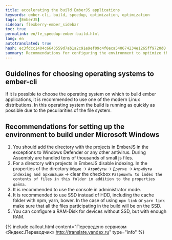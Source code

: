 ```yaml
---
title: accelerating the build EmberJS applications
keywords: ember-cli, build, speedup, optimization, optimization
tags: [EmberJS]
sidebar: flexberry-ember_sidebar
toc: true
permalink: en/fe_speedup-ember-build.html
lang: en
autotranslated: true
hash: ec3fdcc1404c6643559d7ab1a2c91e9ef09c4f0eca540674234e1265ff9720d0
summary: Recommendations for configuring the environment to optimize the speed of Assembly of EmberJS applications.
---
```


## Guidelines for choosing operating systems to ember-cli

If it is possible to choose the operating system on which to build ember applications, it is recommended to use one of the modern Linux distributions. In this operating system the build is running as quickly as possible due to the peculiarities of the file system.

## Recommendations for setting up the environment to build under Microsoft Windows

1. You should add the directory with the projects in EmberJS in the exceptions to Windows Defender or any other antivirus. During Assembly are handled tens of thousands of small js files.
2. For a directory with projects in EmberJS disable indexing. In the properties of the directory `Общие` -> `Атрибуты` -> `Другие` -> `Атрибуты indexing and архивации` -> clear the checkbox `Разрешить to index the contents of files in this folder in addition to the properties файла`.
3. It is recommended to use the console in administrator mode.
4. It is recommended to use SSD instead of HDD, including the cache folder with npm, yarn, bower. In the case of using `npm link` or `yarn link` make sure that all the files participating in the build will be on the SSD.
5. You can configure a RAM-Disk for devices without SSD, but with enough RAM.



{% include callout.html content="Переведено сервисом «Яндекс.Переводчик» <http://translate.yandex.ru>" type="info" %}